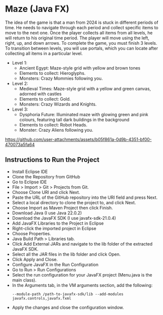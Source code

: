 # Maze (Java FX)

The idea of the game is that a man from 2024 is stuck in different periods of time. He needs to navigate through each period and collect specific items to move to the next one. Once the player collects all items from all levels, he will return to his original time period. The player will move using the left, right, up, and down arrows. To complete the game, you must finish 3 levels. To transition between levels, you will use portals, which you can locate after collecting all items in a particular level.

- Level 1: 
  - Ancient Egypt: Maze-style grid with yellow and brown tones
  - Elements to collect: Hieroglyphs.
  - Monsters: Crazy Mommies following you.
- Level 2: 
  - Medieval Times: Maze-style grid with a yellow and green canvas, adorned with castles
  - Elements to collect: Gold.
  - Monsters: Crazy Wizards and Knights.
- Level 3:
  - Dysphoria Future: Illuminated maze with glowing green and pink colours, featuring tall dark buildings in the background
  - Elements to collect: Robot Heads.
  - Monster: Crazy Aliens following you.

https://github.com/user-attachments/assets/b05f861a-0d9b-4351-bf00-470073a5fa64

## Instructions to Run the Project

- Install Eclipse IDE
- Clone the Repository from GitHub
- Go to Eclipse IDE
- File > Import > Git > Projects from Git.
- Choose Clone URI and click Next.
- Paste the URL of the GitHub repository into the URI field and press Next.
- Select a local directory to clone the project to, and click Next.
- Choose Import as Maven Project then click Finish.
- Download Java (I use Java 22.0.2)
- Download the JavaFX SDK (I use javafx-sdk-21.0.4)
- Add JavaFX Libraries to the Project in Eclipse
- Right-click the imported project in Eclipse
- Choose Properties.
- Java Build Path > Libraries tab.
- Click Add External JARs and navigate to the lib folder of the extracted JavaFX SDK.
- Select all the JAR files in the lib folder and click Open.
- Click Apply and Close.
- Configure JavaFX in the Run Configuration
- Go to Run > Run Configurations
- Select the run configuration for your JavaFX project (Menu.java is the main class).
- In the Arguments tab, in the VM arguments section, add the following:
  ```
  --module-path /path-to-javafx-sdk/lib --add-modules javafx.controls,javafx.fxml
  ```
- Apply the changes and close the configuration window.


